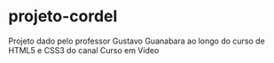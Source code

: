 # projeto-cordel
Projeto dado pelo professor Gustavo Guanabara ao longo do curso de HTML5 e CSS3 do canal Curso em Vídeo
